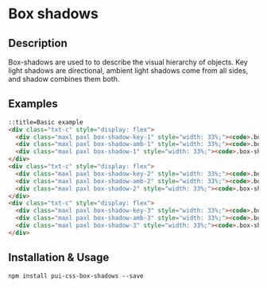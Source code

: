 # Box shadows

## Description

Box-shadows are used to to describe the visual hierarchy of objects. Key light shadows are directional, ambient light shadows come from all sides, and shadow combines them both.

## Examples

```html
::title=Basic example
<div class="txt-c" style="display: flex">
  <div class="maxl paxl box-shadow-key-1" style="width: 33%;"><code>.box-shadow-key-1</code></div>
  <div class="maxl paxl box-shadow-amb-1" style="width: 33%;"><code>.box-shadow-amb-1</code></div>
  <div class="maxl paxl box-shadow-1" style="width: 33%;"><code>.box-shadow-1</code></div>
</div>
<div class="txt-c" style="display: flex">
  <div class="maxl paxl box-shadow-key-2" style="width: 33%;"><code>.box-shadow-key-2</code></div>
  <div class="maxl paxl box-shadow-amb-2" style="width: 33%;"><code>.box-shadow-amb-2</code></div>
  <div class="maxl paxl box-shadow-2" style="width: 33%;"><code>.box-shadow-2</code></div>
</div>
<div class="txt-c" style="display: flex">
  <div class="maxl paxl box-shadow-key-3" style="width: 33%;"><code>.box-shadow-key-3</code></div>
  <div class="maxl paxl box-shadow-amb-3" style="width: 33%;"><code>.box-shadow-amb-3</code></div>
  <div class="maxl paxl box-shadow-3" style="width: 33%;"><code>.box-shadow-3</code></div>
</div>
```

## Installation & Usage

`npm install pui-css-box-shadows --save`
